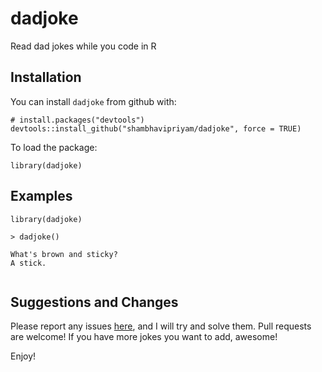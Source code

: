 # dadjoke
Read dad jokes while you code in R

## Installation
You can install `dadjoke` from github with:
````
# install.packages("devtools")
devtools::install_github("shambhavipriyam/dadjoke", force = TRUE)
````

To load the package:
````
library(dadjoke)
````

## Examples
````
library(dadjoke)

> dadjoke() 

What's brown and sticky? 
A stick.
 
````


## Suggestions and Changes 

Please report any issues [here](https://github.com/shambhavipriyam/dadjoke/issues), and I will try and solve them. Pull requests are welcome!
If you have more jokes you want to add, awesome!

Enjoy!
